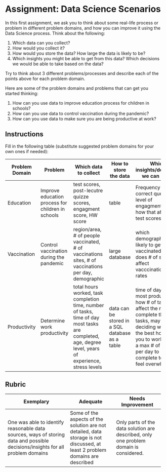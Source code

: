 # Assignment: Data Science Scenarios

In this first assignment, we ask you to think about some real-life process or problem in different problem domains, and how you can improve it using the Data Science process. Think about the following:

1. Which data can you collect?
1. How would you collect it?
1. How would you store the data? How large the data is likely to be?
1. Which insights you might be able to get from this data? Which decisions we would be able to take based on the data?

Try to think about 3 different problems/processes and describe each of the points above for each problem domain.

Here are some of the problem domains and problems that can get you started thinking:

1. How can you use data to improve education process for children in schools?
1. How can you use data to control vaccination during the pandemic?
1. How can you use data to make sure you are being productive at work?
## Instructions

Fill in the following table (substitute suggested problem domains for your own ones if needed):

| Problem Domain | Problem | Which data to collect | How to store the data | Which insights/decisions we can make | 
|----------------|---------|-----------------------|-----------------------|--------------------------------------|
| Education | Improve education process for children in schools | test scores, post-lecutre quizze scores, engagment score, HW score | table | Frequency of correct questions, level of engagment and how that affects test scores |
| Vaccination | Control vaccination during the pandemic | region/area, # of people vaccinated, # of vaccinations sites, # of vaccinations per day, demographic | large database | which demographic least likely to get vaccinated, how does # of sites affect vacccinations rates |
| Productivity | Determine work productivity | total hours worked, task completion time, number of tasks, time of day most tasks are completed, age, degree level, years of experience, stress levels | data can be stored in a SQL database as a table | time of day you're most productive, how # of tasks affect the rate you complete the tasks, may help in deciding which are the best hours for you to work, have a max # of tasks per day to complete to not feel overwhelmed |

## Rubric

Exemplary | Adequate | Needs Improvement
--- | --- | -- |
One was able to identify reasonable data sources, ways of storing data and possible decisions/insights for all problem domains | Some of the aspects of the solution are not detailed, data storage is not discussed, at least 2 problem domains are described | Only parts of the data solution are described, only one problem domain is considered.
